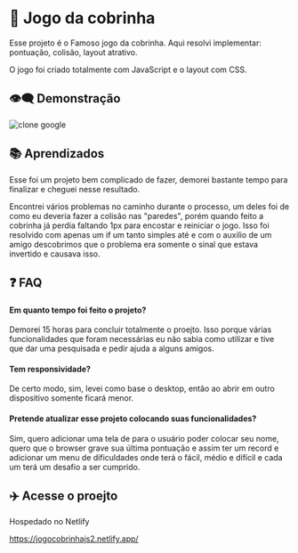
# 👋 Jogo da cobrinha 

Esse projeto é o Famoso jogo da cobrinha. Aqui resolvi implementar:
 pontuação, colisão, layout atrativo.

 O jogo foi criado totalmente com JavaScript e o layout com CSS.

## 👁️‍🗨️ Demonstração
![clone google](https://cdn.discordapp.com/attachments/821534696433123348/1060344107685388378/jogo_cobrinha.gif)
## 📚 Aprendizados

Esse foi um projeto bem complicado de fazer, demorei bastante tempo para
finalizar e cheguei nesse resultado.

Encontrei vários problemas no caminho durante o processo, um deles foi de 
como eu deveria fazer a colisão nas "paredes", porém quando feito a cobrinha
já perdia faltando 1px para encostar e reiniciar o jogo. Isso foi resolvido
com apenas um if um tanto simples até e com o auxilio de um amigo descobrimos
que o problema era somente o sinal que estava invertido e causava isso.
## ❓ FAQ

#### Em quanto tempo foi feito o projeto?

Demorei 15 horas para concluir totalmente o proejto. Isso porque várias
funcionalidades que foram necessárias eu não sabia como utilizar e tive
que dar uma pesquisada e pedir ajuda a alguns amigos.

#### Tem responsividade?

De certo modo, sim, levei como base o desktop, então ao abrir em outro 
dispositivo somente ficará menor.

#### Pretende atualizar esse projeto colocando suas funcionalidades?

Sim, quero adicionar uma tela de para o usuário poder colocar seu nome,
quero que o browser grave sua última pontuação e assim ter um record e 
adicionar um menu de dificuldades onde terá o fácil, médio e difícil e 
cada um terá um desafio a ser cumprido.
## ✈️ Acesse o proejto

Hospedado no Netlify

https://jogocobrinhajs2.netlify.app/
